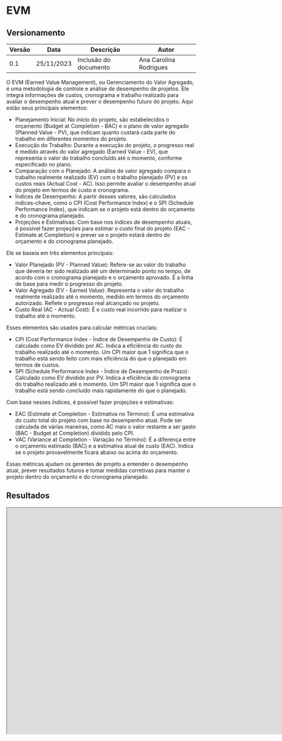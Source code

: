 # EVM

## Versionamento

| Versão | Data | Descrição | Autor |
|--------|------|-----------|---------------|
| 0.1 | 25/11/2023 | Inclusão do documento | Ana Carolina Rodrigues |

O EVM (Earned Value Management), ou Gerenciamento do Valor Agregado, é uma metodologia de controle e análise de desempenho de projetos. Ele integra informações de custos, cronograma e trabalho realizado para avaliar o desempenho atual e prever o desempenho futuro do projeto. Aqui estão seus principais elementos:

- Planejamento Inicial: No início do projeto, são estabelecidos o orçamento (Budget at Completion - BAC) e o plano de valor agregado (Planned Value - PV), que indicam quanto custará cada parte do trabalho em diferentes momentos do projeto.
- Execução do Trabalho: Durante a execução do projeto, o progresso real é medido através do valor agregado (Earned Value - EV), que representa o valor do trabalho concluído até o momento, conforme especificado no plano.
- Comparação com o Planejado: A análise de valor agregado compara o trabalho realmente realizado (EV) com o trabalho planejado (PV) e os custos reais (Actual Cost - AC). Isso permite avaliar o desempenho atual do projeto em termos de custo e cronograma.
- Índices de Desempenho: A partir desses valores, são calculados índices-chave, como o CPI (Cost Performance Index) e o SPI (Schedule Performance Index), que indicam se o projeto está dentro do orçamento e do cronograma planejado.
- Projeções e Estimativas: Com base nos índices de desempenho atuais, é possível fazer projeções para estimar o custo final do projeto (EAC - Estimate at Completion) e prever se o projeto estará dentro do orçamento e do cronograma planejado.

Ele se baseia em três elementos principais:

- Valor Planejado (PV - Planned Value): Refere-se ao valor do trabalho que deveria ter sido realizado até um determinado ponto no tempo, de acordo com o cronograma planejado e o orçamento aprovado. É a linha de base para medir o progresso do projeto.
- Valor Agregado (EV - Earned Value): Representa o valor do trabalho realmente realizado até o momento, medido em termos do orçamento autorizado. Reflete o progresso real alcançado no projeto.
- Custo Real (AC - Actual Cost): É o custo real incorrido para realizar o trabalho até o momento.

Esses elementos são usados para calcular métricas cruciais:

- CPI (Cost Performance Index - Índice de Desempenho de Custo): É calculado como EV dividido por AC. Indica a eficiência do custo do trabalho realizado até o momento. Um CPI maior que 1 significa que o trabalho está sendo feito com mais eficiência do que o planejado em termos de custos.
- SPI (Schedule Performance Index - Índice de Desempenho de Prazo): Calculado como EV dividido por PV. Indica a eficiência do cronograma do trabalho realizado até o momento. Um SPI maior que 1 significa que o trabalho está sendo concluído mais rapidamente do que o planejado.

Com base nesses índices, é possível fazer projeções e estimativas:

- EAC (Estimate at Completion - Estimativa no Término): É uma estimativa do custo total do projeto com base no desempenho atual. Pode ser calculada de várias maneiras, como AC mais o valor restante a ser gasto (BAC - Budget at Completion) dividido pelo CPI.
- VAC (Variance at Completion - Variação no Término): É a diferença entre o orçamento estimado (BAC) e a estimativa atual de custo (EAC). Indica se o projeto provavelmente ficará abaixo ou acima do orçamento.

Essas métricas ajudam os gerentes de projeto a entender o desempenho atual, prever resultados futuros e tomar medidas corretivas para manter o projeto dentro do orçamento e do cronograma planejado.

## Resultados

<iframe width="1800" height="600" src="https://docs.google.com/spreadsheets/d/e/2PACX-1vTmTmLV-xYifYAvtne5JlRI1K-bu_Cl_KnIP5qxxYE3mGI43eWjGbNop7J7C53JaczZyzDuY6uY-Eea/pubhtml?widget=true&amp;headers=false"></iframe>
